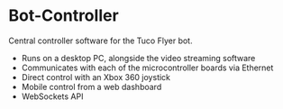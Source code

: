 # Bot-Controller

Central controller software for the Tuco Flyer bot.

* Runs on a desktop PC, alongside the video streaming software
* Communicates with each of the microcontroller boards via Ethernet
* Direct control with an Xbox 360 joystick
* Mobile control from a web dashboard
* WebSockets API
